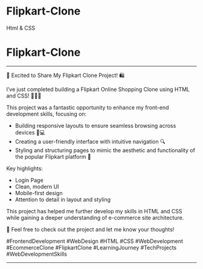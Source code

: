 # Flipkart-Clone
Html &amp; CSS
# Flipkart-Clone
--- 
 
🚀 Excited to Share My Flipkart Clone Project! 🛍️ 
 
I’ve just completed building a Flipkart Online Shopping Clone using HTML and CSS! 🎨👨‍💻 
 
This project was a fantastic opportunity to enhance my front-end development skills, focusing on: 
 
- Building responsive layouts to ensure seamless browsing across devices 📱💻 
- Creating a user-friendly interface with intuitive navigation 🔍 
- Styling and structuring pages to mimic the aesthetic and functionality of the popular Flipkart platform 🌟 
 
Key highlights:
- Login Page
- Clean, modern UI 
- Mobile-first design 
- Attention to detail in layout and styling 
 
This project has helped me further develop my skills in HTML and CSS while gaining a deeper understanding of e-commerce site architecture. 
 
🔗 Feel free to check out the project and let me know your thoughts! 
 
#FrontendDevelopment #WebDesign #HTML #CSS #WebDevelopment #EcommerceClone #FlipkartClone #LearningJourney #TechProjects #WebDevelopmentSkills 
 
---
